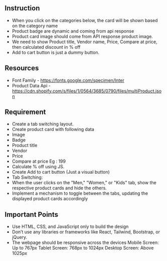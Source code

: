 ## Instruction
-  When you click on the categories below, the card will  be shown based on the category name
-  Product badge are dynamic and coming from api response
-  Product card image should come from API response product image. 
-  We need to show Product title, Vendor name, Price, Compare at price, then calculated discount in % off
-  Add to cart button is just a dummy button.

## Resources
- Font Family - https://fonts.google.com/specimen/Inter
- Product Data Api - https://cdn.shopify.com/s/files/1/0564/3685/0790/files/multiProduct.json

## Requirement
- Create a  tab switching layout.
- Create product card with following data
- Image 
- Badge
- Product title
- Vendor
- Price
- Compare at price Eg : 199
- Calculate % off using JS. 
- Create Add to cart button (Just a visual button)
- Tab Switching:
- When the user clicks on the "Men," "Women," or "Kids" tab, show the respective product cards and hide the others.
- Implement a mechanism to toggle between the tabs, updating the displayed product cards accordingly

## Important Points
- Use HTML, CSS, and JavaScript only to build the design
- Don’t use any libraries or frameworks like React, Tailwind, Bootstrap, or jQuery.
- The webpage should be responsive across the devices Mobile Screen: Up to 767px Tablet Screen: 768px to    1024px Desktop Screen: Above 1025px
